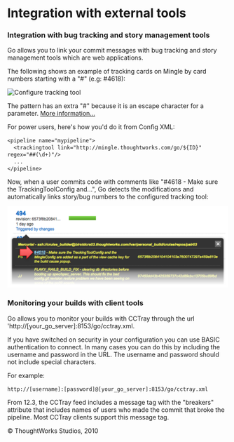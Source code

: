 
 

Integration with external tools
===============================

### Integration with bug tracking and story management tools

Go allows you to link your commit messages with bug tracking and story
management tools which are web applications.

The following shows an example of tracking cards on Mingle by card
numbers starting with a "\#" (e.g: \#4618):

![Configure tracking
tool](../resources/images/cruise/pipeline_tracking_tool.png)

The pattern has an extra "\#" because it is an escape character for a
parameter. [More
information...](admin_use_parameters_in_configuration.md)

For power users, here's how you'd do it from Config XML:

``` {.code}
<pipeline name="mypipeline">  
  <trackingtool link="http://mingle.thoughtworks.com/go/${ID}" regex="##(\d+)"/>  
  ...
</pipeline>
```

Now, when a user commits code with comments like "\#4618 - Make sure the
TrackingToolConfig and...", Go detects the modifications and
automatically links story/bug numbers to the configured tracking tool:

![](../resources/images/cruise/pipeline_activity_tracking_tool.png)

### Monitoring your builds with client tools

Go allows you to monitor your builds with CCTray through the url
'http://[your_go_server]:8153/go/cctray.xml.

If you have switched on security in your configuration you can use BASIC
authentication to connect. In many cases you can do this by including
the username and password in the URL. The username and password should
not include special characters.

For example:

``` {.code}
http://[username]:[password]@[your_go_server]:8153/go/cctray.xml
```

From 12.3, the CCTray feed includes a message tag with the "breakers"
attribute that includes names of users who made the commit that broke
the pipeline. Most CCTray clients support this message tag.





© ThoughtWorks Studios, 2010

